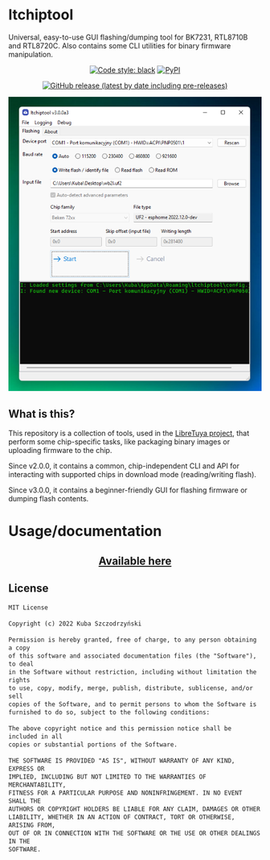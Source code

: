 # ltchiptool

Universal, easy-to-use GUI flashing/dumping tool for BK7231, RTL8710B and RTL8720C. Also contains some CLI utilities for binary firmware manipulation.

<div align="center">

[![Code style: black](https://img.shields.io/badge/code%20style-black-000000.svg)](https://github.com/psf/black)
[![PyPI](https://img.shields.io/pypi/v/ltchiptool)](https://pypi.org/project/ltchiptool/)

[![GitHub release (latest by date including pre-releases)](https://img.shields.io/github/v/release/libretuya/ltchiptool?include_prereleases&label=GUI%20release)](https://github.com/libretuya/ltchiptool/releases/latest)

![Screenshot](.github/screenshot.png)
</div>

## What is this?

This repository is a collection of tools, used in the [LibreTuya project](https://github.com/kuba2k2/libretuya), that perform some chip-specific tasks, like packaging binary images or uploading firmware to the chip.

Since v2.0.0, it contains a common, chip-independent CLI and API for interacting with supported chips in download mode (reading/writing flash).

Since v3.0.0, it contains a beginner-friendly GUI for flashing firmware or dumping flash contents.

# Usage/documentation
<div style="text-align: center">

## [Available here](https://docs.libretuya.ml/docs/flashing/ltchiptool/)
</div>

## License

```
MIT License

Copyright (c) 2022 Kuba Szczodrzyński

Permission is hereby granted, free of charge, to any person obtaining a copy
of this software and associated documentation files (the "Software"), to deal
in the Software without restriction, including without limitation the rights
to use, copy, modify, merge, publish, distribute, sublicense, and/or sell
copies of the Software, and to permit persons to whom the Software is
furnished to do so, subject to the following conditions:

The above copyright notice and this permission notice shall be included in all
copies or substantial portions of the Software.

THE SOFTWARE IS PROVIDED "AS IS", WITHOUT WARRANTY OF ANY KIND, EXPRESS OR
IMPLIED, INCLUDING BUT NOT LIMITED TO THE WARRANTIES OF MERCHANTABILITY,
FITNESS FOR A PARTICULAR PURPOSE AND NONINFRINGEMENT. IN NO EVENT SHALL THE
AUTHORS OR COPYRIGHT HOLDERS BE LIABLE FOR ANY CLAIM, DAMAGES OR OTHER
LIABILITY, WHETHER IN AN ACTION OF CONTRACT, TORT OR OTHERWISE, ARISING FROM,
OUT OF OR IN CONNECTION WITH THE SOFTWARE OR THE USE OR OTHER DEALINGS IN THE
SOFTWARE.

```
